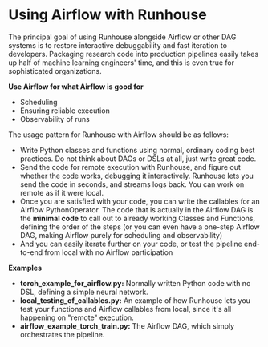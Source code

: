 # Using Airflow with Runhouse 
The principal goal of using Runhouse alongside Airflow or other DAG systems is to restore interactive debuggability and fast iteration to developers. Packaging research code into production pipelines easily takes up half of machine learning engineers' time, and this is even true for sophisticated organizations. 

**Use Airflow for what Airflow is good for** 
* Scheduling 
* Ensuring reliable execution 
* Observability of runs 

The usage pattern for Runhouse with Airflow should be as follows:
* Write Python classes and functions using normal, ordinary coding best practices. Do not think about DAGs or DSLs at all, just write great code. 
* Send the code for remote execution with Runhouse, and figure out whether the code works, debugging it interactively. Runhouse lets you send the code in seconds, and streams logs back. You can work on remote as if it were local. 
* Once you are satisfied with your code, you can write the callables for an Airflow PythonOperator. The code that is actually in the Airflow DAG is the **minimal code** to call out to already working Classes and Functions, defining the order of the steps (or you can even have a one-step Airflow DAG, making Airflow purely for scheduling and observability)
* And you can easily iterate further on your code, or test the pipeline end-to-end from local with no Airflow participation 


**Examples**
* **torch_example_for_airflow.py:** Normally written Python code with no DSL, defining a simple neural network. 
* **local_testing_of_callables.py:** An example of how Runhouse lets you test your functions and Airflow callables from local, since it's all happening on "remote" execution. 
* **airflow_example_torch_train.py:** The Airflow DAG, which simply orchestrates the pipeline. 
